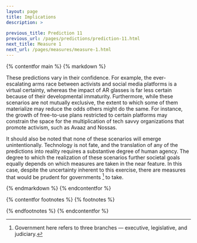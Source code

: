 ```yaml
---
layout: page
title: Implications
description: >
  
previous_title: Prediction 11
previous_url: /pages/predictions/prediction-11.html
next_title: Measure 1
next_url: /pages/measures/measure-1.html
---
```


{% contentfor main %}
{% markdown %}

These predictions vary in their confidence. For example, the ever- escalating arms race between activists and social media platforms is a virtual certainty, whereas the impact of AR glasses is far less certain because of their developmental immaturity. Furthermore, while these scenarios are not mutually exclusive, the extent to which some of them materialize may reduce the odds others might do the same. For instance, the growth of free-to-use plans restricted to certain platforms may constrain the space for the multiplication of tech savvy organizations that promote activism, such as Avaaz and Nossas.

It should also be noted that none of these scenarios will emerge unintentionally. Technology is not fate, and the translation of any of the predictions into reality requires a substantive degree of human agency. The degree to which the realization of these scenarios further societal goals equally depends on which measures are taken in the near feature. In this case, despite the uncertainty inherent to this exercise, there are measures that would be prudent for governments [^21] to take.

{% endmarkdown %}
{% endcontentfor %}

{% contentfor footnotes %}
{% footnotes %}

[^21]: Government here refers to three branches — executive, legislative, and judiciary.

{% endfootnotes %}
{% endcontentfor %}